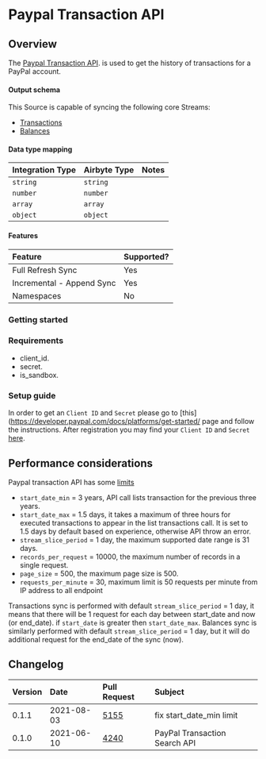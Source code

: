 # Paypal Transaction API

## Overview

The [Paypal Transaction API](https://developer.paypal.com/docs/api/transaction-search/v1/). is used to get the history of transactions for a PayPal account.


#### Output schema

This Source is capable of syncing the following core Streams:

* [Transactions](https://developer.paypal.com/docs/api/transaction-search/v1/#transactions)
* [Balances](https://developer.paypal.com/docs/api/transaction-search/v1/#balances)

#### Data type mapping

| Integration Type | Airbyte Type | Notes |
| :--- | :--- | :--- |
| `string` | `string` |  |
| `number` | `number` |  |
| `array` | `array` |  |
| `object` | `object` |  |

#### Features

| Feature | Supported? |
| :--- | :--- |
| Full Refresh Sync | Yes |
| Incremental - Append Sync | Yes |
| Namespaces | No |


### Getting started

### Requirements

* client_id. 
* secret.
* is_sandbox.

### Setup guide

In order to get an `Client ID` and `Secret` please go to [this](https://developer.paypal.com/docs/platforms/get-started/ page and follow the instructions. After registration you may find your `Client ID` and `Secret` [here](https://developer.paypal.com/developer/accounts/).


## Performance considerations

Paypal transaction API has some [limits](https://developer.paypal.com/docs/integration/direct/transaction-search/)
- `start_date_min` = 3 years, API call lists transaction for the previous three years.
- `start_date_max` = 1.5 days, it takes a maximum of three hours for executed transactions to appear in the list transactions call. It is set to 1.5 days by default based on experience, otherwise API throw an error.
- `stream_slice_period` = 1 day, the maximum supported date range is 31 days.
- `records_per_request` = 10000, the maximum number of records in a single request.
- `page_size` = 500, the maximum page size is 500.
- `requests_per_minute` = 30, maximum limit is 50 requests per minute from IP address to all endpoint

Transactions sync is performed with default `stream_slice_period` = 1 day, it means that there will be 1 request for each day between start_date and now (or end_date). if `start_date` is greater then `start_date_max`.
Balances sync is similarly performed with default `stream_slice_period` = 1 day, but it will do additional request for the end_date of the sync (now).

## Changelog

| Version | Date       | Pull Request | Subject |
| :------ | :--------  | :-----       | :------ |
| 0.1.1   | 2021-08-03 | [5155](https://github.com/airbytehq/airbyte/pull/5155) | fix start_date_min limit |
| 0.1.0   | 2021-06-10 | [4240](https://github.com/airbytehq/airbyte/pull/4240) | PayPal Transaction Search API |

